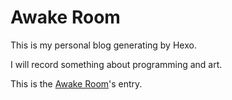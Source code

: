 # Awake Room
This is my personal blog generating by Hexo.

I will record something about programming and art.

This is the [Awake Room](https://weikunou.github.io/)'s entry.

